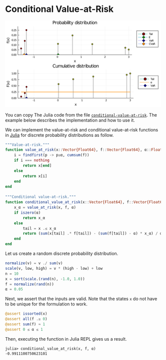 # Conditional Value-at-Risk
![](images/distributions.svg)

You can copy The Julia code from the file [`conditional-value-at-risk`](conditional-value-at-risk.jl). The example below describes the implementation and how to use it.

We can implement the value-at-risk and conditional value-at-risk functions in [Julia](https://julialang.org/) for discrete probability distributions as follow.

```julia
"""Value-at-risk."""
function value_at_risk(x::Vector{Float64}, f::Vector{Float64}, α::Float64)
    i = findfirst(p -> p≥α, cumsum(f))
    if i === nothing
        return x[end]
    else
        return x[i]
    end
end

"""Conditional value-at-risk."""
function conditional_value_at_risk(x::Vector{Float64}, f::Vector{Float64}, α::Float64)
    x_α = value_at_risk(x, f, α)
    if iszero(α)
        return x_α
    else
        tail = x .≤ x_α
        return (sum(x[tail] .* f[tail]) - (sum(f[tail]) - α) * x_α) / α
    end
end
```

Let us create a random discrete probability distribution.

```julia
normalize(v) = v ./ sum(v)
scale(v, low, high) = v * (high - low) + low
n = 10
x = sort(scale.(rand(n), -1.0, 1.0))
f = normalize(rand(n))
α = 0.05
```

Next, we assert that the inputs are valid. Note that the states `x` do not have to be unique for the formulation to work.

```julia
@assert issorted(x)
@assert all(f .≥ 0)
@assert sum(f) ≈ 1
@assert 0 ≤ α ≤ 1
```

Then, executing the function in Julia REPL gives us a result.

```text
julia> conditional_value_at_risk(x, f, α)
-0.9911100750623101
```
